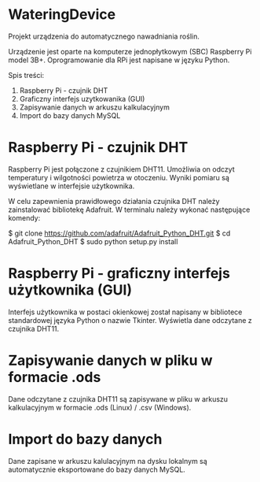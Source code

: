 # WateringDevice
Projekt urządzenia do automatycznego nawadniania roślin.

Urządzenie jest oparte na komputerze jednopłytkowym (SBC) Raspberry Pi model 3B+. 
Oprogramowanie dla RPi jest napisane w języku Python.

Spis treści:
1) Raspberry Pi - czujnik DHT
2) Graficzny interfejs uzytkowanika (GUI)
3) Zapisywanie danych w arkuszu kalkulacyjnym
4) Import do bazy danych MySQL

Raspberry Pi - czujnik DHT
=============================================================================
Raspberry Pi jest połączone z czujnikiem DHT11. Umożliwia on odczyt 
temperatury i wilgotności powietrza w otoczeniu.
Wyniki pomiaru są wyświetlane w interfejsie użytkownika. 

W celu zapewnienia prawidłowego działania czujnika DHT należy zainstalować 
bibliotekę Adafruit. W terminalu należy wykonać następujące komendy:

$ git clone https://github.com/adafruit/Adafruit_Python_DHT.git
$ cd Adafruit_Python_DHT
$ sudo python setup.py install

Raspberry Pi - graficzny interfejs użytkownika (GUI)
===============================================================================
Interfejs użytkownika w postaci okienkowej został napisany w bibliotece 
standardowej języka Python o nazwie Tkinter. Wyświetla dane odczytane z czujnika DHT11.

Zapisywanie danych w pliku w formacie .ods
==============================================================================
Dane odczytane z czujnika DHT11 są zapisywane w pliku w arkuszu kalkulacyjnym w 
formacie .ods (Linux) / .csv (Windows). 

Import do bazy danych 
===============================================================================
Dane zapisane w arkuszu kalulacyjnym na dysku lokalnym są automatycznie eksportowane 
do bazy danych MySQL.
